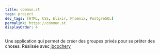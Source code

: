 ```yaml
---
title: commun.st
tags: project
dev_tags: [HTML, CSS, Elixir, Phoenix, PostgreSQL]
permalink: https://commun.st
displayOrder: 4
---
```


Une application qui permet de créer des groupes privés pour se prêter des
choses. Réalisée avec <a href="https://github.com/jbcochery">jbcochery</a>
